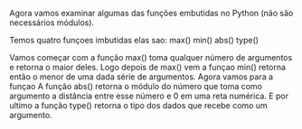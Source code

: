 Agora vamos examinar algumas das funções embutidas no Python (não são necessários módulos).

Temos quatro funçoes imbutidas elas sao:
max()
min()
abs()
type()

Vamos começar com a função max() toma qualquer número de argumentos e retorna o maior deles.
Logo depois de max() vem  a funçao min() retorna então o menor de uma dada série de argumentos.
Agora vamos para a funçao A função abs() retorna o módulo do número que toma como argumento a distância entre esse número e 0 em uma reta numérica. 
E por ultimo a função type() retorna o tipo dos dados que recebe como um argumento.
